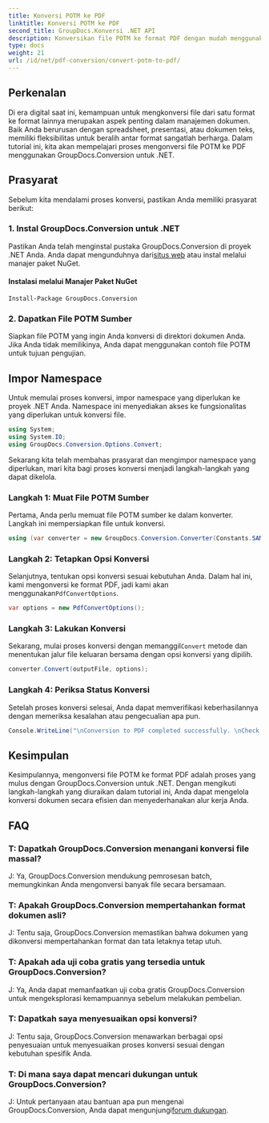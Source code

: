 ```yaml
---
title: Konversi POTM ke PDF
linktitle: Konversi POTM ke PDF
second_title: GroupDocs.Konversi .NET API
description: Konversikan file POTM ke format PDF dengan mudah menggunakan GroupDocs.Conversion untuk .NET. Sederhanakan alur kerja manajemen dokumen Anda.
type: docs
weight: 21
url: /id/net/pdf-conversion/convert-potm-to-pdf/
---
```

## Perkenalan

Di era digital saat ini, kemampuan untuk mengkonversi file dari satu format ke format lainnya merupakan aspek penting dalam manajemen dokumen. Baik Anda berurusan dengan spreadsheet, presentasi, atau dokumen teks, memiliki fleksibilitas untuk beralih antar format sangatlah berharga. Dalam tutorial ini, kita akan mempelajari proses mengonversi file POTM ke PDF menggunakan GroupDocs.Conversion untuk .NET.

## Prasyarat

Sebelum kita mendalami proses konversi, pastikan Anda memiliki prasyarat berikut:

### 1. Instal GroupDocs.Conversion untuk .NET

 Pastikan Anda telah menginstal pustaka GroupDocs.Conversion di proyek .NET Anda. Anda dapat mengunduhnya dari[situs web](https://releases.groupdocs.com/conversion/net/) atau instal melalui manajer paket NuGet.

#### Instalasi melalui Manajer Paket NuGet

```
Install-Package GroupDocs.Conversion
```

### 2. Dapatkan File POTM Sumber

Siapkan file POTM yang ingin Anda konversi di direktori dokumen Anda. Jika Anda tidak memilikinya, Anda dapat menggunakan contoh file POTM untuk tujuan pengujian.

## Impor Namespace

Untuk memulai proses konversi, impor namespace yang diperlukan ke proyek .NET Anda. Namespace ini menyediakan akses ke fungsionalitas yang diperlukan untuk konversi file.

```csharp
using System;
using System.IO;
using GroupDocs.Conversion.Options.Convert;
```

Sekarang kita telah membahas prasyarat dan mengimpor namespace yang diperlukan, mari kita bagi proses konversi menjadi langkah-langkah yang dapat dikelola.

### Langkah 1: Muat File POTM Sumber

Pertama, Anda perlu memuat file POTM sumber ke dalam konverter. Langkah ini mempersiapkan file untuk konversi.

```csharp
using (var converter = new GroupDocs.Conversion.Converter(Constants.SAMPLE_POTM))
```

### Langkah 2: Tetapkan Opsi Konversi

 Selanjutnya, tentukan opsi konversi sesuai kebutuhan Anda. Dalam hal ini, kami mengonversi ke format PDF, jadi kami akan menggunakan`PdfConvertOptions`.

```csharp
var options = new PdfConvertOptions();
```

### Langkah 3: Lakukan Konversi

 Sekarang, mulai proses konversi dengan memanggil`Convert` metode dan menentukan jalur file keluaran bersama dengan opsi konversi yang dipilih.

```csharp
converter.Convert(outputFile, options);
```

### Langkah 4: Periksa Status Konversi

Setelah proses konversi selesai, Anda dapat memverifikasi keberhasilannya dengan memeriksa kesalahan atau pengecualian apa pun.

```csharp
Console.WriteLine("\nConversion to PDF completed successfully. \nCheck output in {0}", outputFolder);
```

## Kesimpulan

Kesimpulannya, mengonversi file POTM ke format PDF adalah proses yang mulus dengan GroupDocs.Conversion untuk .NET. Dengan mengikuti langkah-langkah yang diuraikan dalam tutorial ini, Anda dapat mengelola konversi dokumen secara efisien dan menyederhanakan alur kerja Anda.

## FAQ

### T: Dapatkah GroupDocs.Conversion menangani konversi file massal?

J: Ya, GroupDocs.Conversion mendukung pemrosesan batch, memungkinkan Anda mengonversi banyak file secara bersamaan.

### T: Apakah GroupDocs.Conversion mempertahankan format dokumen asli?

J: Tentu saja, GroupDocs.Conversion memastikan bahwa dokumen yang dikonversi mempertahankan format dan tata letaknya tetap utuh.

### T: Apakah ada uji coba gratis yang tersedia untuk GroupDocs.Conversion?

J: Ya, Anda dapat memanfaatkan uji coba gratis GroupDocs.Conversion untuk mengeksplorasi kemampuannya sebelum melakukan pembelian.

### T: Dapatkah saya menyesuaikan opsi konversi?

J: Tentu saja, GroupDocs.Conversion menawarkan berbagai opsi penyesuaian untuk menyesuaikan proses konversi sesuai dengan kebutuhan spesifik Anda.

### T: Di mana saya dapat mencari dukungan untuk GroupDocs.Conversion?

 J: Untuk pertanyaan atau bantuan apa pun mengenai GroupDocs.Conversion, Anda dapat mengunjungi[forum dukungan](https://forum.groupdocs.com/c/conversion/11).
